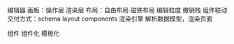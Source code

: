 编辑器
   画板：操作层 渲染层
   布局：自由布局 磁铁布局
   编辑粒度
   撤销栈
   组件联动
交付方式：schema
   layout components
渲染引擎
   解析数据模型，渲染页面

组件
组件化 模板化